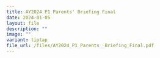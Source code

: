```yaml
---
title: AY2024 P1 Parents' Briefing Final
date: 2024-01-05
layout: file
description: ""
image: ""
variant: tiptap
file_url: /files/AY2024_P1_Parents__Briefing_Final.pdf
---
```

